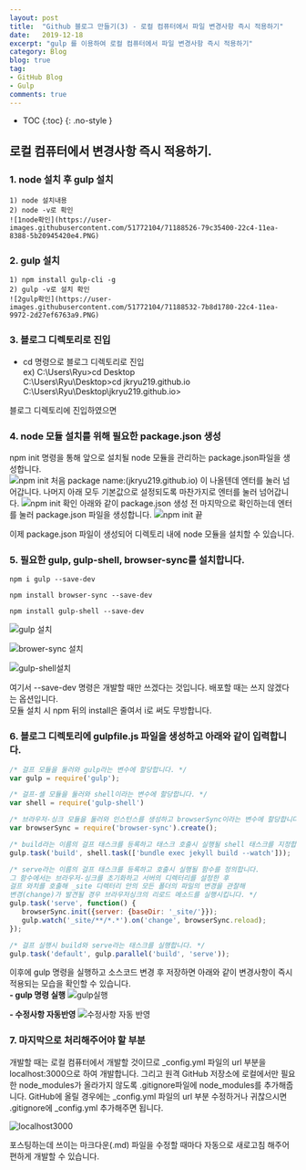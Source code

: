 ```yaml
---
layout: post
title:  "Github 블로그 만들기(3) - 로컬 컴퓨터에서 파일 변경사항 즉시 적용하기"
date:   2019-12-18
excerpt: "gulp 를 이용하여 로컬 컴퓨터에서 파일 변경사항 즉시 적용하기"
category: Blog
blog: true
tag:
- GitHub Blog
- Gulp
comments: true
---
```


* TOC
{:toc}
{: .no-style }

## 로컬 컴퓨터에서 변경사항 즉시 적용하기.
### 1. node 설치 후 gulp 설치  
    1) node 설치내용  
    2) node -v로 확인  
    ![1node확인](https://user-images.githubusercontent.com/51772104/71188526-79c35400-22c4-11ea-8388-5b20945420e4.PNG)
    
### 2. gulp 설치  
    1) npm install gulp-cli -g  
    2) gulp -v로 설치 확인  
    ![2gulp확인](https://user-images.githubusercontent.com/51772104/71188532-7b8d1780-22c4-11ea-9972-2d27ef6763a9.PNG)

### 3. 블로그 디렉토리로 진입
- cd 명령으로 블로그 디렉토리로 진입  
 ex) C:\Users\Ryu>cd Desktop  
 C:\Users\Ryu\Desktop>cd jkryu219.github.io  
 C:\Users\Ryu\Desktop\jkryu219.github.io>  

블로그 디렉토리에 진입하였으면  

### 4. node 모듈 설치를 위해 필요한 package.json 생성
npm init 명령을 통해 앞으로 설치될 node 모듈을 관리하는 package.json파일을 생성합니다.  
![npm init 처음](https://user-images.githubusercontent.com/51772104/71188799-fbb37d00-22c4-11ea-938f-fd3fdcbafb83.PNG)
package name:(jkryu219.github.io) 이 나올텐데 엔터를 눌러 넘어갑니다.
나머지 아래 모두 기본값으로 설정되도록 마찬가지로 엔터를 눌러 넘어갑니다.
![npm init 확인](https://user-images.githubusercontent.com/51772104/71188910-37e6dd80-22c5-11ea-9290-a9a7ceae38b3.PNG)
아래와 같이 package.json 생성 전 마지막으로 확인하는데 엔터를 눌러 package.json 파일을 생성합니다.
![npm init 끝](https://user-images.githubusercontent.com/51772104/71188806-feae6d80-22c4-11ea-99da-29d8deb8baa7.PNG)

이제 package.json 파일이 생성되어 디렉토리 내에 node  모듈을 설치할 수 있습니다.  

### 5. 필요한 gulp, gulp-shell, browser-sync를 설치합니다.  

~~~  
npm i gulp --save-dev  
  
npm install browser-sync --save-dev  
  
npm install gulp-shell --save-dev  
~~~  

![gulp 설치](https://user-images.githubusercontent.com/51772104/71188403-3ff24d80-22c4-11ea-9366-f51abc7f3ca6.PNG)

![brower-sync 설치](https://user-images.githubusercontent.com/51772104/71188427-4d0f3c80-22c4-11ea-9833-b03e4d5b6466.PNG)

![gulp-shell설치](https://user-images.githubusercontent.com/51772104/71188455-58fafe80-22c4-11ea-9ccf-596f2e53d931.PNG)

여기서 --save-dev 명령은 개발할 때만 쓰겠다는 것입니다.   배포할 때는 쓰지 않겠다는 옵션입니다.  
모듈 설치 시 npm 뒤의 install은 줄여서 i로 써도  무방합니다.  
  
### 6. 블로그 디렉토리에 gulpfile.js 파일을 생성하고 아래와 같이 입력합니다.  
~~~ javascript
/* 걸프 모듈을 둘러와 gulp라는 변수에 할당합니다. */
var gulp = require('gulp');

/* 걸프-셸 모듈을 둘러와 shell이라는 변수에 할당합니다. */
var shell = require('gulp-shell')

/* 브라우저-싱크 모듈을 둘러와 인스턴스를 생성하고 browserSync이라는 변수에 할당합니다. */
var browserSync = require('browser-sync').create();

/* build라는 이름의 걸프 태스크를 등록하고 태스크 호출시 실행될 shell 태스크를 지정합니다. */
gulp.task('build', shell.task(['bundle exec jekyll build --watch']));

/* serve라는 이름의 걸프 태스크를 등록하고 호출시 실행될 함수를 정의합니다.
그 함수에서는 브라우저-싱크를 초기화하고 서버의 디렉터리를 설정한 후
걸프 와치를 호출해 _site 디렉터리 안의 모든 폴더의 파일의 변경을 관찰해
변경(change)가 발견될 경우 브라우저싱크의 리로드 메소드를 실행시킵니다. */
gulp.task('serve', function() {
   browserSync.init({server: {baseDir: '_site/'}});
   gulp.watch('_site/**/*.*').on('change', browserSync.reload);
});

/* 걸프 실행시 build와 serve라는 태스크를 실행합니다. */
gulp.task('default', gulp.parallel('build', 'serve'));
~~~

이후에 gulp 명령을 실행하고 소스코드 변경 후 저장하면 아래와 같이 변경사항이 즉시 적용되는 모습을 확인할 수 있습니다.  
**- gulp 명령 실행**
![gulp실행](https://user-images.githubusercontent.com/51772104/71189065-901ddf80-22c5-11ea-9977-dc4d3857aa1f.PNG)

**- 수정사항 자동반영**
![수정사항 자동 반영](https://user-images.githubusercontent.com/51772104/71187913-5f3cab00-22c3-11ea-963f-c8da78a1bda6.gif)

### 7. 마지막으로 처리해주어야 할 부분
개발할 때는 로컬 컴퓨터에서 개발할 것이므로 _config.yml 파일의 url 부분을 localhost:3000으로 하여 개발합니다. 그리고 원격 GitHub 저장소에 로컬에서만 필요한 node_modules가 올라가지 않도록 .gitignore파일에 node_modules를 추가해줍니다.
GitHub에 올릴 경우에는 _config.yml 파일의 url 부분 수정하거나 귀찮으시면 .gitignore에 _config.yml 추가해주면 됩니다.

![localhost3000](https://user-images.githubusercontent.com/51772104/71189076-957b2a00-22c5-11ea-8557-9a2ce2b3abe8.PNG)
  
포스팅하는데 쓰이는 마크다운(.md) 파일을 수정할 때마다  자동으로 새로고침 해주어 편하게 개발할 수 있습니다.  